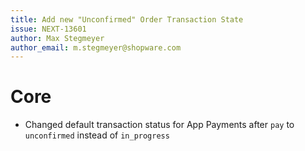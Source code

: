 ```yaml
---
title: Add new "Unconfirmed" Order Transaction State
issue: NEXT-13601
author: Max Stegmeyer
author_email: m.stegmeyer@shopware.com
---
```

# Core
* Changed default transaction status for App Payments after `pay` to `unconfirmed` instead of `in_progress`
